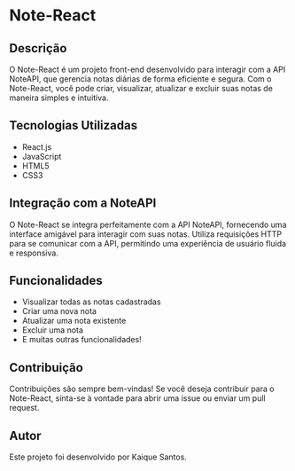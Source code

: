 # Note-React

## Descrição

O Note-React é um projeto front-end desenvolvido para interagir com a API NoteAPI, que gerencia notas diárias de forma eficiente e segura. Com o Note-React, você pode criar, visualizar, atualizar e excluir suas notas de maneira simples e intuitiva.

## Tecnologias Utilizadas

- React.js
- JavaScript
- HTML5
- CSS3

## Integração com a NoteAPI

O Note-React se integra perfeitamente com a API NoteAPI, fornecendo uma interface amigável para interagir com suas notas. Utiliza requisições HTTP para se comunicar com a API, permitindo uma experiência de usuário fluida e responsiva.

## Funcionalidades

- Visualizar todas as notas cadastradas
- Criar uma nova nota
- Atualizar uma nota existente
- Excluir uma nota
- E muitas outras funcionalidades!

## Contribuição

Contribuições são sempre bem-vindas! Se você deseja contribuir para o Note-React, sinta-se à vontade para abrir uma issue ou enviar um pull request.

## Autor

Este projeto foi desenvolvido por Kaique Santos.
